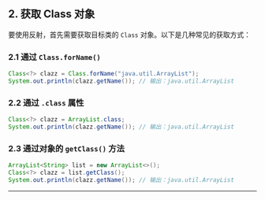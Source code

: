 ## **2. 获取 Class 对象**

要使用反射，首先需要获取目标类的 `Class` 对象。以下是几种常见的获取方式：

### **2.1 通过 `Class.forName()`**

```java
Class<?> clazz = Class.forName("java.util.ArrayList");
System.out.println(clazz.getName()); // 输出：java.util.ArrayList
```

### **2.2 通过 `.class` 属性**

```java
Class<?> clazz = ArrayList.class;
System.out.println(clazz.getName()); // 输出：java.util.ArrayList
```

### **2.3 通过对象的 `getClass()` 方法**

```java
ArrayList<String> list = new ArrayList<>();
Class<?> clazz = list.getClass();
System.out.println(clazz.getName()); // 输出：java.util.ArrayList
```

---